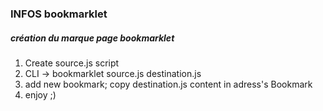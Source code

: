 ### INFOS bookmarklet

##### création du marque page bookmarklet

1. Create source.js script 
2. CLI → bookmarklet source.js destination.js
3. add new bookmark; copy destination.js content in adress's Bookmark
4. enjoy ;)
